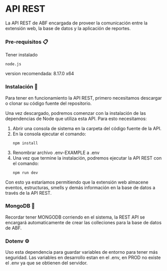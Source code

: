 # API REST
La API REST de ABF encargada de proveer la comunicación entre la extensión web, la base de datos y la aplicación de reportes.

### Pre-requisitos 📋
Tener instalado
```
node.js
```
version recomendada: 8.17.0 x64

### Instalación 🔧
Para tener en funcionamiento la API REST, primero necesitamos descargar o clonar su código fuente del repositorio.


Una vez descargado, podremos comenzar con la instalación de las dependencias de Node que utiliza esta API. Para esto necesitamos:
1. Abrir una consola de sistema en la carpeta del código fuente de la API.
2. En la consola ejecutar el comando:
    ```
    npm install
   ```
3. Renombrar archivo .env-EXAMPLE a .env
4. Una vez que termine la instalación, podremos ejecutar la API REST con el comando:
    ```
    npm run dev
    ```

Con esto ya estaríamos permitiendo que la extensión web almacene eventos, estructuras, smells y demás información en la base de datos a través
de la API REST.

### MongoDB 📌
Recordar tener MONGODB corriendo en el sistema, la REST API se encargará automaticamente de crear las colleciones para la base de datos de ABF.

### Dotenv ⚙️
Uso esta dependencia para guardar variables de entorno para tener más seguridad.
Las variables en desarrollo estan en el .env, en PROD no existe el .env ya que se obtienen del servidor.
